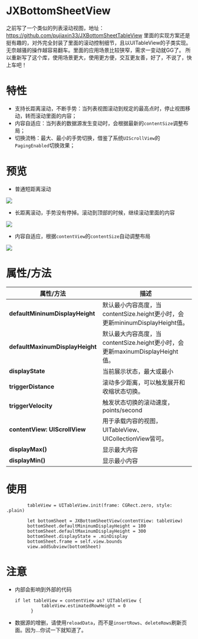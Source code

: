 # JXBottomSheetView

之前写了一个类似的列表滚动视图，地址：https://github.com/pujiaxin33/JXBottomSheetTableView 里面的实现方案还是挺有趣的，对外完全封装了里面的滚动控制细节，且以UITableView的子类实现。无奈越骚的操作越容易翻车。里面的应用场景比较狭窄，需求一变动就GG了。
所以重新写了这个库，使用场景更大，使用更方便，交互更友善，好了，不说了，快上车吧！

# 特性

- 支持长距离滚动，不断手势：当列表视图滚动到规定的最高点时，停止视图移动，转而滚动里面的内容；
- 内容自适应：当列表的数据源发生变动时，会根据最新的`contentSize`调整布局；
- 切换流畅：最大、最小的手势切换，借鉴了系统`UIScrollView`的`PagingEnabled`切换效果；

# 预览

- 普通短距离滚动

![](https://github.com/pujiaxin33/JXBottomSheetView/blob/master/JXBottomSheetView/Gif/NormalScroll.gif)

- 长距离滚动，手势没有停掉。滚动到顶部的时候，继续滚动里面的内容

![](https://github.com/pujiaxin33/JXBottomSheetView/blob/master/JXBottomSheetView/Gif/Scroll.gif)

- 内容自适应，根据`contentView`的`contentSize`自动调整布局

![](https://github.com/pujiaxin33/JXBottomSheetView/blob/master/JXBottomSheetView/Gif/Changed.gif)

# 属性/方法

属性/方法 | 描述 |
----|------|
**defaultMininumDisplayHeight** | 默认最小内容高度，当contentSize.height更小时，会更新mininumDisplayHeight值。  | 
**defaultMaxinumDisplayHeight** | 默认最大内容高度，当contentSize.height更小时，会更新maxinumDisplayHeight值。  | 
**displayState** | 当前展示状态，最大或最小  | 
**triggerDistance** | 滚动多少距离，可以触发展开和收缩状态切换。  | 
**triggerVelocity** | 触发状态切换的滚动速度，points/second  | 
**contentView: UIScrollView** | 用于承载内容的视图，UITableView、UICollectionView皆可。  | 
**displayMax()** | 显示最大内容  | 
**displayMin()** | 显示最小内容  | 


# 使用

```
        tableView = UITableView.init(frame: CGRect.zero, style: .plain)
        
        let bottomSheet = JXBottomSheetView(contentView: tableView)
        bottomSheet.defaultMininumDisplayHeight = 100
        bottomSheet.defaultMaxinumDisplayHeight = 300
        bottomSheet.displayState = .minDisplay
        bottomSheet.frame = self.view.bounds
        view.addSubview(bottomSheet)
```

# 注意

- 内部会影响到外部的代码
  ```contentView.bounces = false
  if let tableView = contentView as? UITableView {
            tableView.estimatedRowHeight = 0
        }
  ```

- 数据源的增删，请使用`reloadData`，而不是`insertRows`、`deleteRows`刷新页面。因为...你试一下就知道了。



